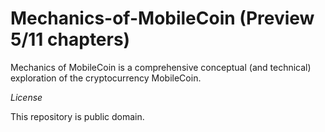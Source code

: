 # Mechanics-of-MobileCoin (Preview 5/11 chapters)

Mechanics of MobileCoin is a comprehensive conceptual (and technical) exploration of the cryptocurrency MobileCoin.


*License*

This repository is public domain.